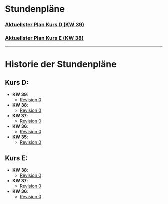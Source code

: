 # Stundenpläne

### [Aktuellster Plan Kurs D (KW 39)](./US_IT_2024_Sommer_FIAE_D_2024_abKW39.pdf)
### [Aktuellster Plan Kurs E (KW 38)](./US_IT_2024_Sommer_FIAE_E_2024_abKW38.pdf)

---

# Historie der Stundenpläne

## Kurs D:
- **KW 39**:
  - [Revision 0](./US_IT_2024_Sommer_FIAE_D_2024_abKW39.pdf)
- **KW 38**:
  - [Revision 0](./US_IT_2024_Sommer_FIAE_D_2024_abKW38.pdf)
- **KW 37**:
  - [Revision 0](./US_IT_2024_Sommer_FIAE_D_2024_abKW37.pdf)
- **KW 36**:
  - [Revision 0](./US_IT_2024_Sommer_FIAE_D_2024_abKW36.pdf)
- **KW 35**:
  - [Revision 0](./US_IT_2024_Sommer_FIAE_D_2024_abKW35.pdf)

## Kurs E:
- **KW 38**:
  - [Revision 0](./US_IT_2024_Sommer_FIAE_E_2024_abKW38.pdf)
- **KW 37**:
  - [Revision 0](./US_IT_2024_Sommer_FIAE_E_2024_abKW37.pdf)
- **KW 36**:
  - [Revision 0](./US_IT_2024_Sommer_FIAE_E_2024_abKW36.pdf)


